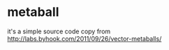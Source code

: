 # metaball

it's a simple source code copy from http://labs.byhook.com/2011/09/26/vector-metaballs/

